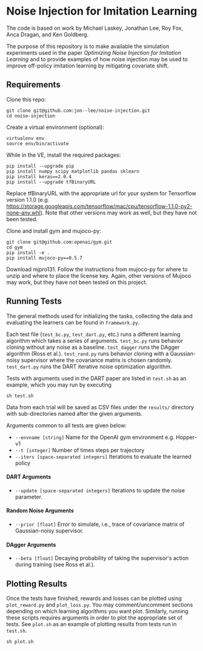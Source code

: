 # Noise Injection for Imitation Learning

The code is based on work by Michael Laskey, Jonathan Lee, Roy Fox, Anca Dragan, and Ken Goldberg.

The purpose of this repository is to make available the simulation
experiments used in the paper *Optimizing Noise Injection for Imitation Learning*
and to provide examples of how noise injection may be used to improve off-policy imitation learning
by mitigating covariate shift.

## Requirements
Clone this repo:
	
	git clone git@github.com:jon--lee/noise-injection.git
	cd noise-injection

Create a virtual environment (optional):

	virtualenv env
	source env/bin/activate

While in the VE, install the required packages:

	pip install --upgrade pip
	pip install numpy scipy matplotlib pandas sklearn
	pip install keras==2.0.4
	pip install --upgrade tfBinaryURL 

Replace tfBinaryURL with the appropriate url for your system for Tensorflow version 1.1.0 (e.g. https://storage.googleapis.com/tensorflow/mac/cpu/tensorflow-1.1.0-py2-none-any.whl).
Note that other versions may work as well, but they have not been tested.

Clone and install gym and mujoco-py:

	git clone git@github.com:openai/gym.git
	cd gym
	pip install -e .
	pip install mujoco-py==0.5.7

Download mjpro131. Follow the instructions from mujoco-py for where to unzip and where to place the license key.
Again, other versions of Mujoco may work, but they have not been tested on this project.


## Running Tests

The general methods used for initializing the tasks, collecting the data and evaluating the learners can be found in `framework.py`.

Each test file (`test_bc.py`, `test_dart.py`, etc.) runs a different learning algorithm which takes a series of arguments.
`test_bc.py` runs behavior cloning without any noise as a baseline. `test_dagger` runs the DAgger algorithm (Ross et al.).
`test_rand.py` runs behavior cloning with a Gaussian-noisy supervisor where the covariance matrix is chosen randomly. `test_dart.py`
runs the DART iterative noise optimization algorithm.

Tests with arguments used in the DART paper are listed in `test.sh` as an example, which you may run by executing

	sh test.sh

Data from each trial will be saved as CSV files under the `results/` directory with sub-directories named after the given arguments.

Arguments common to all tests are given below:
	
* `--envname [string]` Name for the OpenAI gym environment e.g. Hopper-v1
* `--t [integer]` Number of times steps per trajectory
* `--iters [space-separated integers]` Iterations to evaluate the learned policy

#### DART Arguments

* `--update [space-separated integers]` Iterations to update the noise parameter.

#### Random Noise Arguments

* `--prior [float]` Error to simulate, i.e., trace of covariance matrix of Gaussian-noisy supervisor.

#### DAgger Arguments

* `--beta [float]` Decaying probability of taking the supervisor's action during training (see Ross et al.).


## Plotting Results

Once the tests have finished, rewards and losses can be plotted using `plot_reward.py` and `plot_loss.py`. You may comment/uncomment sections depending on which learning algorithms you want plot. Similarly, running these scripts requires arguments in order to plot the appropriate set of tests. See `plot.sh` as an example of plotting results from tests run in `test.sh`. 

	sh plot.sh
